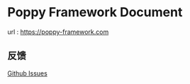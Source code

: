 # Poppy Framework Document

url : https://poppy-framework.com

## 反馈

[Github Issues](https://github.com/dadi-cn/poppy-framework/issues)